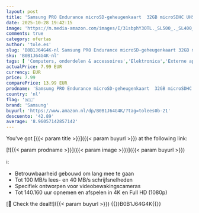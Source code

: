 ```yaml
---
layout: post
title: 'Samsung PRO Endurance microSD-geheugenkaart  32GB microSDHC UHS-I U1 100MB/s Video Monitoring Memory Card met Adapter  MB-MJ32KA'
date: 2025-10-28 19:42:15
image: 'https://m.media-amazon.com/images/I/31sbphY3OTL._SL500_._SL400_.jpg'
comments: true
category: ofertas
author: 'tole.es'
slug: 'B0B1J64G4K-nl Samsung PRO Endurance microSD-geheugenkaart 32GB microSDHC...'
sku: 'B0B1J64G4K-nl'
tags: [ 'Computers, onderdelen & accessoires','Elektronica','Externe apparaten & dataopslag','Gegevensopslag','Geheugenkaarten','MicroSD-geheugenkaarten','samsung','🇳🇱', ]
actualPrice: 7.99 EUR
currency: EUR
price: 7.99
comparePrice: 13.99 EUR
prodname: 'Samsung PRO Endurance microSD-geheugenkaart  32GB microSDHC UHS-I U1 100MB/s Video Monitoring Memory Card met Adapter  MB-MJ32KA'
country: 'nl'
flag: '🇳🇱'
brand: 'Samsung'
buyurl: 'https://www.amazon.nl/dp/B0B1J64G4K/?tag=tolees0b-21'
descuento: '42.89'
average: '8.96057142857142'
---
```


You've got [{{< param title >}}]({{< param buyurl >}}) at the following link:

[![{{< param prodname >}}]({{< param image >}})]({{< param buyurl >}})

ℹ️:

- Betrouwbaarheid gebouwd om lang mee te gaan
- Tot 100 MB/s lees- en 40 MB/s schrijfsnelheden
- Specifiek ontworpen voor videobewakingscameras
- Tot 140.160 uur opnemen en afspelen in 4K en Full HD (1080p)

[🛒 Check the deal!!]({{< param buyurl >}})
{{<world>}}B0B1J64G4K{{</world>}}
